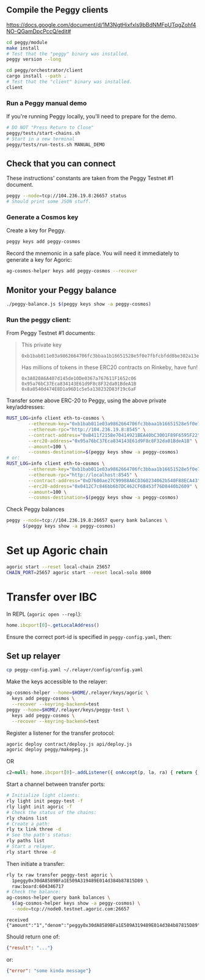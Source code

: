 ## Compile the Peggy clients

https://docs.google.com/document/d/1M3NgtHixfxls9bBdNMFpUTqgZohf4NO-QGamDpcPccQ/edit#

```sh
cd peggy/module
make install
# Test that the "peggy" binary was installed.
peggy version --long
```

```sh
cd peggy/orchestrator/client
cargo install --path .
# Test that the "client" binary was installed.
client
```

### Run a Peggy manual demo

If you're running Peggy locally, you'll need to prepare for the demo.

```sh
# DO NOT "Press Return to Close"
peggy/tests/start-chains.sh
# Start in a new terminal
peggy/tests/run-tests.sh MANUAL_DEMO
```

## Check that you can connect

These instructions' constants are taken from the Peggy Testnet #1 document.

```sh
peggy --node=tcp://104.236.19.8:26657 status
# Should print some JSON stuff.
```

### Generate a Cosmos key

Create a key for Peggy.

```sh
peggy keys add peggy-cosmos
```

Record the mnemonic in a safe place.  You will need it immediately to generate a
key for Agoric:

```sh
ag-cosmos-helper keys add peggy-cosmos --recover
```

## Monitor your Peggy balance

```sh
./peggy-balance.js $(peggy keys show -a peggy-cosmos)
```

### Run the peggy client:

From Peggy Testnet #1 documents:

> This private key 
> ```
> 0xb1bab011e03a9862664706fc3bbaa1b16651528e5f0e7fbfcbfdd8be302a13e7
> ```
>
> Has millions of tokens in these ERC20 contracts on Rinkeby, have fun!
> ```
> 0x3A020A6A407d145de10De0367a767611F1652c06
> 0x95a76bC37Eca834143E61d9F8c8F32da01BdeA1B
> 0x8a0540d474E8D1a96D1c5e5a138232D83f19c6aF
> ```

Transfer some above ERC-20 to Peggy, using the above private key/addresses:

```sh
RUST_LOG=info client eth-to-cosmos \
    	--ethereum-key="0xb1bab011e03a9862664706fc3bbaa1b16651528e5f0e7fbfcbfdd8be302a13e7" \
    	--ethereum-rpc="http://104.236.19.8:8545" \
    	--contract-address="0xB411f2158e70414921BEA40bC3001F89F6595F22" \
    	--erc20-address="0x95a76bC37Eca834143E61d9F8c8F32da01BdeA1B" \
    	--amount=100 \
    	--cosmos-destination=$(peggy keys show -a peggy-cosmos)
# or:
RUST_LOG=info client eth-to-cosmos \
    	--ethereum-key="0xb1bab011e03a9862664706fc3bbaa1b16651528e5f0e7fbfcbfdd8be302a13e7" \
    	--ethereum-rpc="http://localhost:8545" \
    	--contract-address="0xD7600ae27C99988A6CD360234062b540F88ECA43" \
    	--erc20-address="0x0412C7c846bb6b7DC462CF6B453f76D8440b2609" \
    	--amount=100 \
    	--cosmos-destination=$(peggy keys show -a peggy-cosmos)
```

Check Peggy balances

```sh
peggy --node=tcp://104.236.19.8:26657 query bank balances \
      $(peggy keys show -a peggy-cosmos)
```

# Set up Agoric chain

```sh
agoric start --reset local-chain 25657
CHAIN_PORT=25657 agoric start --reset local-solo 8000
```

# Transfer over IBC

In REPL (`agoric open --repl`):

```js
home.ibcport[0]~.getLocalAddress()
```

Ensure the correct port-id is specified in `peggy-config.yaml`, then:

## Set up relayer

```sh
cp peggy-config.yaml ~/.relayer/config/config.yaml
```

Make the keys accessible to the relayer:

```sh
ag-cosmos-helper --home=$HOME/.relayer/keys/agoric \
  keys add peggy-cosmos \
  --recover --keyring-backend=test
peggy --home=$HOME/.relayer/keys/peggy-test \
  keys add peggy-cosmos \
  --recover --keyring-backend=test
```

Register a listener for the transfer protocol:

```sh
agoric deploy contract/deploy.js api/deploy.js
agoric deploy peggy/makepeg.js
```

OR

```js
c2=null; home.ibcport[0]~.addListener({ onAccept(p, la, ra) { return { onOpen(c) { c2 = c2 || c; console.log('opened', la, ra) }, onReceive(c, p) { console.log('received', p); return '{"result": "AA=="}'; }} }})
```

Start a channel between transfer ports:

```sh
# Initialize light clients:
rly light init peggy-test -f
rly light init agoric -f
# Check the status of the chains:
rly chains list
# Create a path:
rly tx link three -d
# See the path's status:
rly paths list
# Start a relayer.
rly start three -d
```

Then initiate a transfer:

```sh
rly tx raw transfer peggy-test agoric \
  1peggy0x30dA8589BFa1E509A319489E014d384b87815D89 \
  raw:board:604346717
# Check the balance:
ag-cosmos-helper query bank balances \
  $(ag-cosmos-helper keys show -a peggy-cosmos) \
  --node=tcp://node0.testnet.agoric.com:26657
```

```
received {"amount":"1","denom":"peggy0x30dA8589BFa1E509A319489E014d384b87815D89","receiver":"board:604346717","sender":"cosmos1nqypqptka5w9eph6kdvguvujnxhmn3l8u9guuc"}
```

Should return one of:
```json
{"result": "..."}
```
or:
```json
{"error": "some kinda message"}
```
